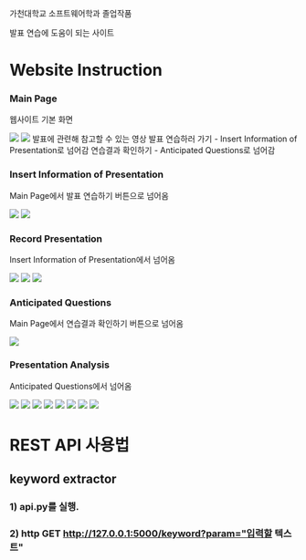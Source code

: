 가천대학교 소프트웨어학과 졸업작품

발표 연습에 도움이 되는 사이트

# Website Instruction

### Main Page

웹사이트 기본 화면

<img src="https://github.com/kingmaker-presentation-helper/Presentation_Helper/assets/57437648/f24511d5-221e-4cd8-ac32-bcbfd5406113">
<img src="https://github.com/kingmaker-presentation-helper/Presentation_Helper/assets/57437648/758a9b0b-ca33-4242-9c6a-18c155b5e85d">
발표에 관련해 참고할 수 있는 영상
발표 연습하러 가기 - Insert Information of Presentation로 넘어감
연습결과 확인하기 -  Anticipated Questions로 넘어감

### Insert Information of Presentation

Main Page에서 발표 연습하기 버튼으로 넘어옴

<img src="https://github.com/kingmaker-presentation-helper/Presentation_Helper/assets/57437648/328f96b1-78f5-4e6a-b05c-38d7c94fdb44">
<img src="https://github.com/kingmaker-presentation-helper/Presentation_Helper/assets/57437648/9153d729-57ec-41e9-9761-88925ad1fab8">

### Record Presentation

Insert Information of Presentation에서 넘어옴

<img src="https://github.com/kingmaker-presentation-helper/Presentation_Helper/assets/57437648/a5181836-f8ad-4f5c-ac63-fe1551e95a50">
<img src="https://github.com/kingmaker-presentation-helper/Presentation_Helper/assets/57437648/6f6488ee-4a70-42ee-a619-38632bb62be4">
<img src="https://github.com/kingmaker-presentation-helper/Presentation_Helper/assets/57437648/07a6e041-9998-4450-9cfd-ccfec134f4a2">

### Anticipated Questions

Main Page에서 연습결과 확인하기 버튼으로 넘어옴

<img src="https://github.com/kingmaker-presentation-helper/Presentation_Helper/assets/57437648/ec29b762-db27-4bd1-bec8-61819db0e995">

### Presentation Analysis

Anticipated Questions에서 넘어옴

<img src="https://github.com/kingmaker-presentation-helper/Presentation_Helper/assets/57437648/b835fee3-574d-4bd6-b2ab-2f1605e52f02">
<img src="https://github.com/kingmaker-presentation-helper/Presentation_Helper/assets/57437648/23faa517-819d-43c9-bec4-c375df44c582">
<img src="https://github.com/kingmaker-presentation-helper/Presentation_Helper/assets/57437648/fb659f48-bf16-449a-b029-13bcbfbff7dc">
<img src="https://github.com/kingmaker-presentation-helper/Presentation_Helper/assets/57437648/b9b20bce-707d-4a74-ad85-079ff52b319d">
<img src="https://github.com/kingmaker-presentation-helper/Presentation_Helper/assets/57437648/f44921e2-08ab-4acc-bab1-6c9d94628716">
<img src="https://github.com/kingmaker-presentation-helper/Presentation_Helper/assets/57437648/ea13a134-28f6-4a36-8abc-b1455b642958">
<img src="https://github.com/kingmaker-presentation-helper/Presentation_Helper/assets/57437648/a5db12af-7094-493e-aac8-e331aa1ffb21">
<img src="https://github.com/kingmaker-presentation-helper/Presentation_Helper/assets/57437648/b7ed4982-aeee-4d30-ae3b-f4e462ab1414">

# REST API 사용법

## keyword extractor
### 1) api.py를 실행.

### 2) http GET http://127.0.0.1:5000/keyword?param="입력할 텍스트"
